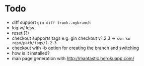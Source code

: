 # Todo

- diff support `gin diff trunk..mybranch`
- log w/ less
- reset (?)
- checkout supports tags e.g. gin checkout v1.2.3  -> `svn sw repo/path/tags/1.2.3`
- checkout with -b option for creating the branch and switching
- how is it installed?
- man page generation with http://mantastic.herokuapp.com/